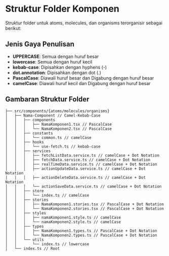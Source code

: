 # Struktur Folder Komponen

Struktur folder untuk atoms, molecules, dan organisms terorganisir sebagai berikut:

## Jenis Gaya Penulisan

- **UPPERCASE**: Semua dengan huruf besar
- **lowercase**: Semua dengan huruf kecil
- **kebab-case**: Dipisahkan dengan hyphens (-)
- **dot.annotation**: Dipisahkan dengan dot (.)
- **PascalCase**: Diawali huruf besar dan Digabung dengan huruf besar
- **camelCase**: Diawali huruf kecil dan Digabung dengan huruf besar

## Gambaran Struktur Folder

```text
├── src/components/{atoms/molecules/organisms}
│   ├── Nama-Component // Camel-Kebab-Case
│   │   ├── components
│   │   │   ├── NamaKomponen1.tsx // PascalCase
│   │   │   └── NamaKomponen2.tsx // PascalCase
│   │   ├── constants
│   │   │   └── common.ts // camelCase
│   │   ├── hooks
│   │   │   └── use-fetch.ts // kebab-case
│   │   ├── services
│   │   │   ├── fetchListData.service.ts // camelCase + Dot Notation
│   │   │   ├── fetchData.service.ts // camelCase + Dot Notation
│   │   │   ├── realTimeData.service.ts // camelCase + Dot Notation
│   │   │   ├── actionUpdateData.service.ts // camelCase + Dot Notation
│   │   │   ├── actionDeleteData.service.ts // camelCase + Dot Notation
│   │   │   └── actionSaveData.service.ts // camelCase + Dot Notation
│   │   ├── store
│   │   │   └── index.ts // camelCase
│   │   ├── stories
│   │   │   ├── NamaKomponen1.stories.tsx // PascalCase + Dot Notation
│   │   │   └── NamaKomponen2.stories.tsx // PascalCase + Dot Notation
│   │   ├── styles
│   │   │   ├── namaKomponen1.style.ts // camelCase
│   │   │   └── namaKomponen2.style.ts // camelCase
│   │   ├── types
│   │   │   ├── NamaKomponen1.types.ts // PascalCase + Dot Notation
│   │   │   └── NamaKomponen2.types.ts // PascalCase + Dot Notation
│   │   └── utils
│   │       └── index.ts // lowercase
│   └── index.ts // Root
```
